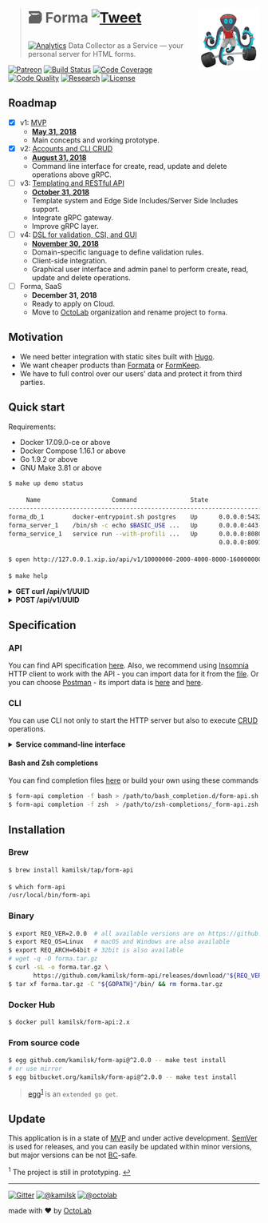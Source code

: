 > # 🗃 Forma [![Tweet][icon_twitter]][twitter_publish] <img align="right" width="126" src=".github/character.png">
> [![Analytics][analytics_pixel]][page_promo]
> Data Collector as a Service &mdash; your personal server for HTML forms.

[![Patreon][icon_patreon]](https://www.patreon.com/octolab)
[![Build Status][icon_build]][page_build]
[![Code Coverage][icon_coverage]][page_quality]
[![Code Quality][icon_quality]][page_quality]
[![Research][icon_research]][page_research]
[![License][icon_license]](LICENSE)

## Roadmap

- [x] v1: [MVP][project_v1]
  - [**May 31, 2018**][project_v1_dl]
  - Main concepts and working prototype.
- [x] v2: [Accounts and CLI CRUD][project_v2]
  - [**August 31, 2018**][project_v2_dl]
  - Command line interface for create, read, update and delete operations above gRPC.
- [ ] v3: [Templating and RESTful API][project_v3]
  - [**October 31, 2018**][project_v3_dl]
  - Template system and Edge Side Includes/Server Side Includes support.
  - Integrate gRPC gateway.
  - Improve gRPC layer.
- [ ] v4: [DSL for validation, CSI, and GUI][project_v4]
  - [**November 30, 2018**][project_v4_dl]
  - Domain-specific language to define validation rules.
  - Client-side integration.
  - Graphical user interface and admin panel to perform create, read, update and delete operations.
- [ ] Forma, SaaS
  - **December 31, 2018**
  - Ready to apply on Cloud.
  - Move to [OctoLab](https://github.com/octolab/) organization and rename project to `forma`.

## Motivation

- We need better integration with static sites built with [Hugo](https://gohugo.io/).
- We want cheaper products than [Formata](https://www.formata.io/) or [FormKeep](https://formkeep.com/).
- We have to full control over our users' data and protect it from third parties.

## Quick start

Requirements:

- Docker 17.09.0-ce or above
- Docker Compose 1.16.1 or above
- Go 1.9.2 or above
- GNU Make 3.81 or above

```bash
$ make up demo status

     Name                    Command               State                          Ports
---------------------------------------------------------------------------------------------------------------
forma_db_1        docker-entrypoint.sh postgres    Up      0.0.0.0:5432->5432/tcp
forma_server_1    /bin/sh -c echo $BASIC_USE ...   Up      0.0.0.0:443->443/tcp, 0.0.0.0:80->80/tcp
forma_service_1   service run --with-profili ...   Up      0.0.0.0:8080->80/tcp, 0.0.0.0:8090->8090/tcp,
                                                           0.0.0.0:8091->8091/tcp, 0.0.0.0:8092->8092/tcp

$ open http://127.0.0.1.xip.io/api/v1/10000000-2000-4000-8000-160000000004

$ make help
```

<details>
<summary><strong>GET curl /api/v1/UUID</strong></summary>

```bash
$ curl http://127.0.0.1.xip.io/api/v1/10000000-2000-4000-8000-160000000004
# <form id="10000000-2000-4000-8000-160000000004" lang="en" title="Email Subscription"
#       action="http://localhost/api/v1/10000000-2000-4000-8000-160000000004" method="POST"
#       enctype="application/x-www-form-urlencoded">
#       <input id="10000000-2000-4000-8000-160000000004_email" name="email" type="email" title="Email"
#              maxlength="64" required="true"></input>
#       <input type="submit">
# </form>
```
</details>

<details>
<summary><strong>POST /api/v1/UUID</strong></summary>

```bash
$ curl -v -H "Content-Type: application/x-www-form-urlencoded" \
       --data-urlencode "email=test@my.email" \
       http://127.0.0.1.xip.io/api/v1/10000000-2000-4000-8000-160000000004
# > POST /api/v1/10000000-2000-4000-8000-160000000004 HTTP/1.1
# > Host: 127.0.0.1.xip.io
# > User-Agent: curl/7.54.0
# > Accept: */*
# > Content-Type: application/x-www-form-urlencoded
# > Content-Length: 21
# >
# < HTTP/1.1 302 Found
# < Location: http://localhost/api/v1/10000000-2000-4000-8000-160000000004#eyJpbnB1dCI6ImJmM2MyYWIwLWVkYjQtNDFiZi1iNDlkLWY3ZjNiMmI5ZDViMiIsImlkIjoiMTAwMDAwMDAtMjAwMC00MDAwLTgwMDAtMTYwMDAwMDAwMDA0IiwicmVzdWx0Ijoic3VjY2VzcyJ9
# < Date: Sat, 05 May 2018 09:34:47 GMT
# < Content-Length: 0
# <
```
</details>

## Specification

### API

You can find API specification [here](env/client/rest.http). Also, we recommend using [Insomnia](https://insomnia.rest/)
HTTP client to work with the API - you can import data for it from the [file](env/client/insomnia.json).
Or you can choose [Postman](https://www.getpostman.com/) - its import data is [here](env/client/postman.json) and
[here](env/client/postman.env.json).

### CLI

You can use CLI not only to start the HTTP server but also to execute
[CRUD](https://en.wikipedia.org/wiki/Create,_read,_update_and_delete) operations.

<details>
<summary><strong>Service command-line interface</strong></summary>

```bash
$ make install

$ form-api help
Forma

Usage:
  form-api [command]

Available Commands:
  completion  Print Bash or Zsh completion
  ctl         Forma Service Control
  help        Help about any command
  migrate     Apply database migration
  run         Start HTTP server
  version     Show application version

Flags:
  -h, --help   help for form-api

Use "form-api [command] --help" for more information about a command.
```
</details>

#### Bash and Zsh completions

You can find completion files [here](https://github.com/kamilsk/shared/tree/dotfiles/bash_completion.d) or
build your own using these commands

```bash
$ form-api completion -f bash > /path/to/bash_completion.d/form-api.sh
$ form-api completion -f zsh  > /path/to/zsh-completions/_form-api.zsh
```

## Installation

### Brew

```bash
$ brew install kamilsk/tap/form-api

$ which form-api
/usr/local/bin/form-api
```

### Binary

```bash
$ export REQ_VER=2.0.0  # all available versions are on https://github.com/kamilsk/form-api/releases/
$ export REQ_OS=Linux   # macOS and Windows are also available
$ export REQ_ARCH=64bit # 32bit is also available
# wget -q -O forma.tar.gz
$ curl -sL -o forma.tar.gz \
       https://github.com/kamilsk/form-api/releases/download/"${REQ_VER}/form-api_${REQ_VER}_${REQ_OS}-${REQ_ARCH}".tar.gz
$ tar xf forma.tar.gz -C "${GOPATH}"/bin/ && rm forma.tar.gz
```

### Docker Hub

```bash
$ docker pull kamilsk/form-api:2.x
```

### From source code

```bash
$ egg github.com/kamilsk/form-api@^2.0.0 -- make test install
# or use mirror
$ egg bitbucket.org/kamilsk/form-api@^2.0.0 -- make test install
```

> [egg](https://github.com/kamilsk/egg)<sup id="anchor-egg">[1](#egg)</sup> is an `extended go get`.

## Update

This application is in a state of [MVP](https://en.wikipedia.org/wiki/Minimum_viable_product) and under active
development. [SemVer](https://semver.org/) is used for releases, and you can easily be updated within minor versions,
but major versions can be not [BC](https://en.wikipedia.org/wiki/Backward_compatibility)-safe.

<sup id="egg">1</sup> The project is still in prototyping. [↩](#anchor-egg)

---

[![Gitter][icon_gitter]](https://gitter.im/kamilsk/form-api)
[![@kamilsk][icon_tw_author]](https://twitter.com/ikamilsk)
[![@octolab][icon_tw_sponsor]](https://twitter.com/octolab_inc)

made with ❤️ by [OctoLab](https://www.octolab.org/)

[analytics_pixel]: https://ga-beacon.appspot.com/UA-109817251-15/form-api/readme?pixel

[icon_build]:      https://travis-ci.org/kamilsk/form-api.svg?branch=master
[icon_coverage]:   https://scrutinizer-ci.com/g/kamilsk/form-api/badges/coverage.png?b=master
[icon_gitter]:     https://badges.gitter.im/Join%20Chat.svg
[icon_license]:    https://img.shields.io/badge/license-MIT-blue.svg
[icon_patreon]:    https://img.shields.io/badge/patreon-donate-orange.svg
[icon_quality]:    https://scrutinizer-ci.com/g/kamilsk/form-api/badges/quality-score.png?b=master
[icon_research]:   https://img.shields.io/badge/research-in%20progress-yellow.svg
[icon_tw_author]:  https://img.shields.io/badge/author-%40kamilsk-blue.svg
[icon_tw_sponsor]: https://img.shields.io/badge/sponsor-%40octolab-blue.svg
[icon_twitter]:    https://img.shields.io/twitter/url/http/shields.io.svg?style=social

[page_build]:      https://travis-ci.org/kamilsk/form-api
[page_promo]:      https://kamilsk.github.io/form-api/
[page_research]:   ../../tree/research
[page_quality]:    https://scrutinizer-ci.com/g/kamilsk/form-api/?branch=master

[project_v1]:      https://github.com/kamilsk/form-api/projects/1
[project_v1_dl]:   https://github.com/kamilsk/form-api/milestone/1
[project_v2]:      https://github.com/kamilsk/form-api/projects/2
[project_v2_dl]:   https://github.com/kamilsk/form-api/milestone/2
[project_v3]:      https://github.com/kamilsk/form-api/projects/3
[project_v3_dl]:   https://github.com/kamilsk/form-api/milestone/3
[project_v4]:      https://github.com/kamilsk/form-api/projects/4
[project_v4_dl]:   https://github.com/kamilsk/form-api/milestone/4

[twitter_publish]: https://twitter.com/intent/tweet?text=Data%20Collector%20as%20a%20Service&url=https://kamilsk.github.io/form-api/&via=ikamilsk&hashtags=go,service,data-collector,form-handler

